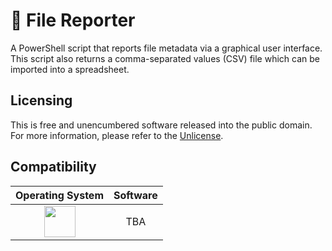 # 📁 File Reporter

A PowerShell script that reports file metadata via a graphical user interface. This script also returns a comma-separated values (CSV) file which can be imported into a spreadsheet.

## Licensing

This is free and unencumbered software released into the public domain. For more information, please refer to the [Unlicense](https://unlicense.org/ 'Unlicense.org » Unlicense Yourself: Set Your Code Free').

## Compatibility

| Operating System | Software |
| :--------------: | :---------: |
| <a href="https://www.microsoft.com/en-us/windows" title="Microsoft Windows"><img src="https://upload.wikimedia.org/wikipedia/commons/thumb/8/87/Windows_logo_-_2021.svg/768px-Windows_logo_-_2021.svg.png" height="50" width="50"></a> | TBA |
